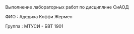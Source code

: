 
 Выполнение лабораторных работ по дисциплине СиАОД

ФИО    : Адедиха Коффи Жермен

Группа : МТУСИ - БВТ 1901
